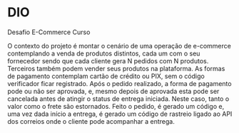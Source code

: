 # DIO
Desafio E-Commerce Curso

O contexto do projeto é montar o cenário de uma operação de e-commerce contemplando a venda de produtos distintos, cada um com o seu fornecedor sendo que cada cliente gera N pedidos com N produtos. Terceiros também podem vender seus produtos na plataforma.
As formas de pagamento contemplam cartão de crédito ou PIX, sem o código verificador ficar registrado. 
Após o pedido realizado, a forma de pagamento pode ou não ser aprovada, e, mesmo depois de aprovada esta pode ser cancelada antes de atingir o status de entrega iniciada. Neste caso, tanto o valor como o frete são estornados.
Feito o pedido, é gerado um código e, uma vez dada início a entrega, é gerado um código de rastreio ligado ao API dos correios onde o cliente pode acompanhar a entrega.
